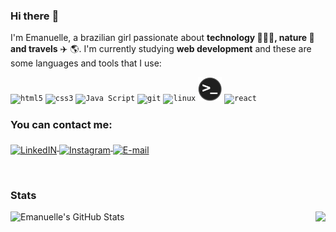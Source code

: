 ### Hi there :hugs:

I'm Emanuelle, a brazilian girl passionate about **technology 👩🏽‍💻, nature :deciduous_tree: and travels** 	:airplane: :earth_americas:.
I'm currently studying **web development** and these are some languages and tools that I use:

<code><img height="38" src="https://pics.freeicons.io/uploads/icons/png/14072054271548141949-512.png" alt="html5"/></code>
<code><img height="38" src="https://pics.freeicons.io/uploads/icons/png/21337745421536211768-512.png" alt="css3"/></code>
<code><img height="38" src="https://www.devexhub.com/wp-content/uploads/2019/12/javascript-icon-png-23.png" alt="Java Script"></code>
<code><img height="38" src="https://pics.freeicons.io/uploads/icons/png/9374299221540553610-512.png" alt="git"/></code>
<code><img height="38" src="https://pics.freeicons.io/uploads/icons/png/3525127881551941184-512.png" alt="linux"/></code>
<code><img height="38" src="https://raw.githubusercontent.com/github/explore/80688e429a7d4ef2fca1e82350fe8e3517d3494d/topics/terminal/terminal.png" alt="terminal"></code>
<code><img height="38" src="https://www.flaticon.com/svg/static/icons/svg/919/919851.svg" alt="react"></code>

### You can contact me:
<p align="left">
  
<a target="_blank" href="https://www.linkedin.com/in/emanuelle-brasil/">
  <img align="middle" alt="LinkedIN" width="38px" src="https://image.flaticon.com/icons/svg/1384/1384014.svg" />
</a>
<a target="_blank" href="https://www.instagram.com/manu_rbl/?hl=pt-br">
  <img align="middle" alt="Instagram" width="38px" src="https://image.flaticon.com/icons/svg/1384/1384015.svg" />
</a>
<a target="_blank" href="mailto:emanuelle.rbl@gmail.com">
  <img align="middle" alt="E-mail" width="38px" src="https://image.flaticon.com/icons/svg/95/95627.svg" /><br>
</a>
</p> <br>

### Stats
<img  align="left" src="https://github-readme-stats.vercel.app/api?username=EmanuelleBrasil&&show_icons=true&title_color=fff&icon_color=79ff97&text_color=9f9f9f&bg_color=151515" alt="Emanuelle's GitHub Stats" />
<img align="right" src="https://github-readme-stats.vercel.app/api/top-langs/?username=thayscosta3&&show_icons=true&title_color=fff&icon_color=79ff97&text_color=9f9f9f&bg_color=151515" />
